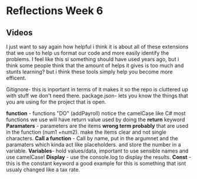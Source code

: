 # Reflections Week 6

## Videos

I just want to say again how helpful i think it is about all of these extensions that we use to help us format our code and more easily identify the problems. I feel like this si something should have used years ago, but i think some people think that the amount of helps it gives is too much and stunts learning? but i think these tools simply help you become more efficent.

Gitignore- this is inportant in terms of it makes it so the repo is cluttered  up with stuff we don't need there.
package.json- lets you know the things that you are using for the project that is open.

**function** - functions "DO" (addPayroll) notice the camelCase like C# most functions we use will have return value used by doing the __return__ keyword
**Paramaters** - parameters are the items __wrong term probably__ that are used in the function (num1 +num2). make the items clear and not single characters.
**Call a function** - Call by name, put in the argumnet and the paramaters which kinda act like placeholders. and store the number in a variable.
**Variables**- hold values/data, important to use sensible names and use camelCase!
**Display** - use the console.log to display the results.
**Const** - this is the constant keyword a good example for this is something that isnt usualy changed like a tax rate.